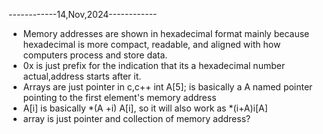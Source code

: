 ------------14,Nov,2024------------<br>
- Memory addresses are shown in hexadecimal format mainly because hexadecimal is more compact, readable, and aligned with how computers process and store data.
- 0x is just prefix for the indication that its a hexadecimal number actual,address starts after it.
- Arrays are just pointer in c,c++ int A[5]; is basically a A named pointer pointing to the first element's memory address
- A[i] is basically *(A +i) A[i], so it will also work as *(i+A)i[A]
- array is just  pointer and collection of memory address? 
 


